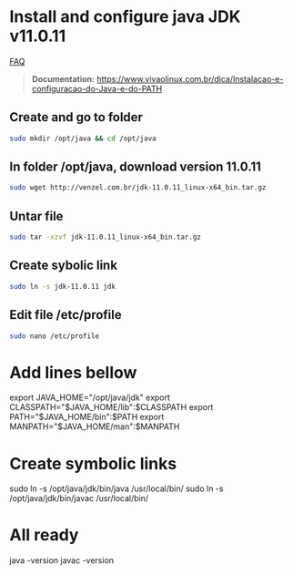 # Install and configure java JDK v11.0.11

[FAQ](../FAQ.md)

> **Documentation:** https://www.vivaolinux.com.br/dica/Instalacao-e-configuracao-do-Java-e-do-PATH

## Create and go to folder

```bash
sudo mkdir /opt/java && cd /opt/java
```

## In folder /opt/java, download version 11.0.11

```bash
sudo wget http://venzel.com.br/jdk-11.0.11_linux-x64_bin.tar.gz
```

## Untar file

```bash
sudo tar -xzvf jdk-11.0.11_linux-x64_bin.tar.gz
```

## Create sybolic link

```bash
sudo ln -s jdk-11.0.11 jdk
```

## Edit file /etc/profile

```bash
sudo nano /etc/profile
```

# Add lines bellow

export JAVA_HOME="/opt/java/jdk"
export CLASSPATH="$JAVA_HOME/lib":$CLASSPATH
export PATH="$JAVA_HOME/bin":$PATH
export MANPATH="$JAVA_HOME/man":$MANPATH

# Create symbolic links

sudo ln -s /opt/java/jdk/bin/java /usr/local/bin/
sudo ln -s /opt/java/jdk/bin/javac /usr/local/bin/

# All ready

java -version
javac -version
